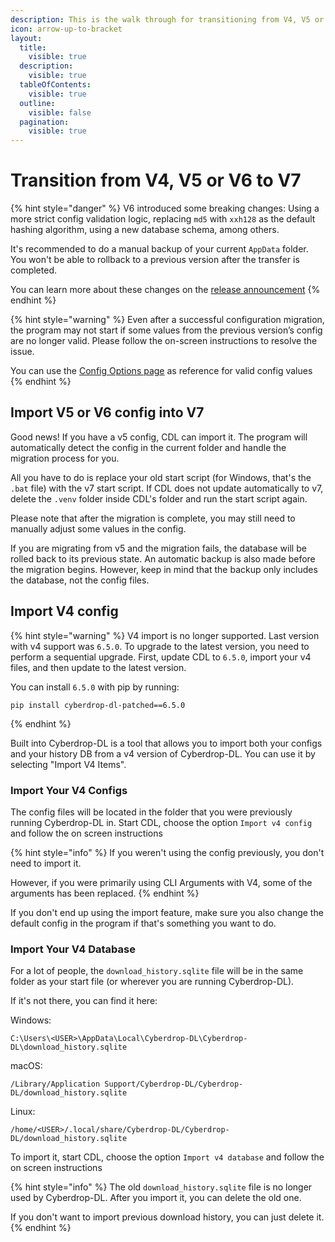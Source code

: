 ```yaml
---
description: This is the walk through for transitioning from V4, V5 or V6 to v7
icon: arrow-up-to-bracket
layout:
  title:
    visible: true
  description:
    visible: true
  tableOfContents:
    visible: true
  outline:
    visible: false
  pagination:
    visible: true
---
```


# Transition from V4, V5 or V6 to V7

{% hint style="danger" %}
V6 introduced some breaking changes: Using a more strict config validation logic, replacing `md5` with `xxh128` as the default hashing algorithm, using a new database schema, among others.

It's recommended to do a manual backup of your current `AppData` folder. You won't be able to rollback to a previous version after the transfer is completed.

You can learn more about these changes on the [release announcement](https://github.com/jbsparrow/CyberDropDownloader/blob/master/CHANGELOG.md#600---2024-12-23)
{% endhint %}

{% hint style="warning" %}
Even after a successful configuration migration, the program may not start if some values from the previous version’s config are no longer valid. Please follow the on-screen instructions to resolve the issue.

You can use the [Config Options page](reference/configuration-options/README.md) as reference for valid config values
{% endhint %}

## Import V5 or V6 config into V7

Good news! If you have a v5 config, CDL can import it. The program will automatically detect the config in the current folder and handle the migration process for you.

All you have to do is replace your old start script (for Windows, that's the `.bat` file) with the v7 start script. If CDL does not update automatically to v7, delete the `.venv` folder inside CDL's folder and run the start script again.

Please note that after the migration is complete, you may still need to manually adjust some values in the config.

If you are migrating from v5 and the migration fails, the database will be rolled back to its previous state. An automatic backup is also made before the migration begins. However, keep in mind that the backup only includes the database, not the config files.

## Import V4 config

{% hint style="warning" %}
V4 import is no longer supported. Last version with v4 support was `6.5.0`. To upgrade to the latest version, you need to perform a sequential upgrade. First, update CDL to `6.5.0`, import your v4 files, and then update to the latest version.

You can install `6.5.0` with pip by running:

```shell
pip install cyberdrop-dl-patched==6.5.0
```

{% endhint %}

Built into Cyberdrop-DL is a tool that allows you to import both your configs and your history DB from a v4 version of Cyberdrop-DL. You can use it by selecting "Import V4 Items".

### Import Your V4 Configs</a>

The config files will be located in the folder that you were previously running Cyberdrop-DL in. Start CDL, choose the option `Import v4 config` and follow the on screen instructions

{% hint style="info" %}
If you weren't using the config previously, you don't need to import it.

However, if you were primarily using CLI Arguments with V4, some of the arguments has been replaced.
{% endhint %}

If you don't end up using the import feature, make sure you also change the default config in the program if that's something you want to do.

### Import Your V4 Database</a>

For a lot of people, the `download_history.sqlite` file will be in the same folder as your start file (or wherever you are running Cyberdrop-DL).

If it's not there, you can find it here:

Windows:
```shell
C:\Users\<USER>\AppData\Local\Cyberdrop-DL\Cyberdrop-DL\download_history.sqlite
```

macOS:
```shell
/Library/Application Support/Cyberdrop-DL/Cyberdrop-DL/download_history.sqlite
```

Linux:
```shell
/home/<USER>/.local/share/Cyberdrop-DL/Cyberdrop-DL/download_history.sqlite
```

To import it, start CDL, choose the option `Import v4 database` and follow the on screen instructions

{% hint style="info" %}
The old `download_history.sqlite` file is no longer used by Cyberdrop-DL. After you import it, you can delete the old one.

If you don't want to import previous download history, you can just delete it.
{% endhint %}
